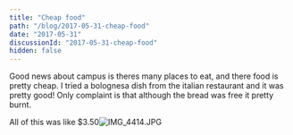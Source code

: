 ```yaml
---
title: "Cheap food"
path: "/blog/2017-05-31-cheap-food"
date: "2017-05-31"
discussionId: "2017-05-31-cheap-food"
hidden: false
---
```


Good news about campus is theres many places to eat, and there food is pretty cheap. I tried a bolognesa dish from the italian restaurant and it was pretty good! Only complaint is that although the bread was free it pretty burnt.

All of this was like $3.50![IMG_4414.JPG](https://mcquadeblog.files.wordpress.com/blog/2017/05/img_4414.jpg?w=3724)
